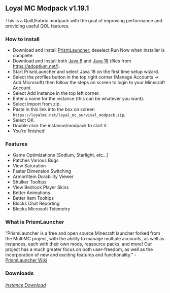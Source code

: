 ## Loyal MC Modpack v1.19.1
This is a Quilt/Fabric modpack with the goal of improving performance and providing useful QOL features.
   
### How to install
* Download and Install [PrismLauncher](https://prismlauncher.org/download/), deselect Run Now when installer is complete.
* Download and Install both [Java 8](https://github.com/adoptium/temurin8-binaries/releases/download/jdk8u332-b09/OpenJDK8U-jdk_x64_windows_hotspot_8u332b09.msi) and [Java 18](https://github.com/adoptium/temurin18-binaries/releases/download/jdk-18.0.1%2B10/OpenJDK18U-jdk_x64_windows_hotspot_18.0.1_10.msi) (files from https://adoptium.net/).
* Start PrismLauncher and select Java 18 on the first time setup wizard.
* Select the profiles button in the top right corner (Manage Accounts -> Add Microsoft) then follow the steps on screen to login to your Minecraft Account.
* Select Add Instance in the top left corner.
* Enter a name for the instance (this can be whatever you want).
* Select Import from zip.
* Paste in this link into the box on screen ```https://loyalmc.net/loyal_mc_survival_modpack.zip```.
* Select OK.
* Double click the instance/modpack to start it.
* You're finished! 

### Features
- Game Optimizations [Sodium, Starlight, etc...]
- Patches Various Bugs
- View Saturation
- Faster Dimension Switching
- Armor/Item Durability Viewer
- Shulker Tooltips
- View Bedrock Player Skins
- Better Animations
- Better Item Tooltips 
- Blocks Chat Reporting
- Blocks Microsoft Telemetry

### What is PrismLauncher
"PrismLauncher is a free and open source Minecraft launcher forked from the MultiMC project, with the ability to manage multiple accounts, as well as instances, each with their own mods, reasource packs, and more! Our project has a much greater focus on both user-freedom, as well as the incorporation of new and exciting features and functionality." - [PrismLauncher Wiki](https://prismlauncher.org/wiki/)



### Downloads
###### [Instance Download](https://loyalmc.net/loyal_mc_survival_modpack.zip)
